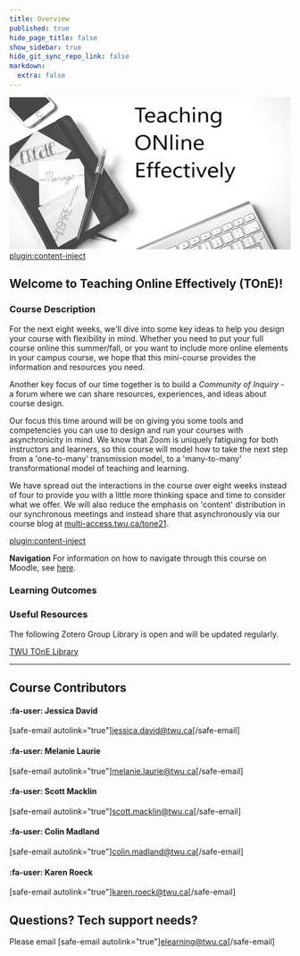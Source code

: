 ```yaml
---
title: Overview
published: true
hide_page_title: false
show_sidebar: true
hide_git_sync_repo_link: false
markdown:
  extra: false
---
```


![](rsz_tone.jpg)
[plugin:content-inject](_important-reminders)

## Welcome to Teaching Online Effectively (TOnE)!

### Course Description
For the next eight weeks, we'll dive into some key ideas to help you design your course with flexibility in mind.  Whether you need to put your full course online this summer/fall, or you want to include more online elements in your campus course, we hope that this mini-course provides the information and resources you need.

Another key focus of our time together is to build a *Community of Inquiry* - a forum where we can share resources, experiences, and ideas about course design.

Our focus this time around will be on giving you some tools and competencies you can use to design and run your courses with asynchronicity in mind. We know that Zoom is uniquely fatiguing for both instructors and learners, so this course will model how to take the next step from a 'one-to-many' transmission model, to a 'many-to-many' transformational model of teaching and learning.

We have spread out the interactions in the course over eight weeks instead of four to provide you with a little more thinking space and time to consider what we offer. We will also reduce the emphasis on 'content' distribution in our synchronous meetings and instead share that asynchronously via our course blog at [multi-access.twu.ca/tone21](https://multi-access.twu.ca/tone21).


[plugin:content-inject](../schedule/_calendar)



**Navigation**
For information on how to navigate through this course on Moodle, see [here](http://create.twu.ca/help/moodle).


### Learning Outcomes



### Useful Resources

The following Zotero Group Library is open and will be updated regularly.

<a class="embedly-card" data-card-controls="0" href="https://www.zotero.org/groups/2479174/twu_tone_library">TWU TOnE Library</a>
<script async src="//cdn.embedly.com/widgets/platform.js" charset="UTF-8"></script>


---
## Course Contributors

#### :fa-user: Jessica David  
[safe-email autolink="true"]jessica.david@twu.ca[/safe-email]

#### :fa-user: Melanie Laurie  
[safe-email autolink="true"]melanie.laurie@twu.ca[/safe-email]  

#### :fa-user: Scott Macklin  
[safe-email autolink="true"]scott.macklin@twu.ca[/safe-email]  

#### :fa-user: Colin Madland  
[safe-email autolink="true"]colin.madland@twu.ca[/safe-email]  

#### :fa-user: Karen Roeck  
[safe-email autolink="true"]karen.roeck@twu.ca[/safe-email]  


## Questions? Tech support needs?
Please email [safe-email autolink="true"]elearning@twu.ca[/safe-email]
